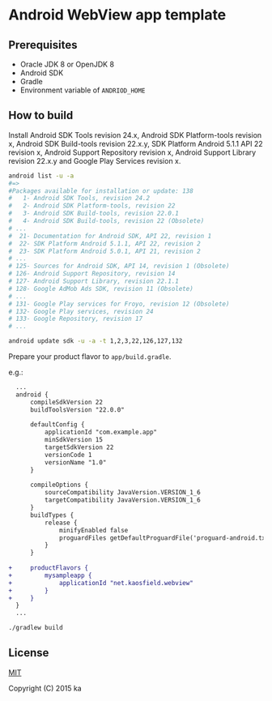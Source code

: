 # Android WebView app template

## Prerequisites

* Oracle JDK 8 or OpenJDK 8
* Android SDK
* Gradle
* Environment variable of `ANDRIOD_HOME`

## How to build

Install Android SDK Tools revision 24.x,
Android SDK Platform-tools revision x,
Android SDK Build-tools revision 22.x.y,
SDK Platform Android 5.1.1 API 22 revision x,
Android Support Repository revision x,
Android Support Library revision 22.x.y and
Google Play Services revision x.

```sh
android list -u -a
#=>
#Packages available for installation or update: 138
#   1- Android SDK Tools, revision 24.2
#   2- Android SDK Platform-tools, revision 22
#   3- Android SDK Build-tools, revision 22.0.1
#   4- Android SDK Build-tools, revision 22 (Obsolete)
# ...
#  21- Documentation for Android SDK, API 22, revision 1
#  22- SDK Platform Android 5.1.1, API 22, revision 2
#  23- SDK Platform Android 5.0.1, API 21, revision 2
# ...
# 125- Sources for Android SDK, API 14, revision 1 (Obsolete)
# 126- Android Support Repository, revision 14
# 127- Android Support Library, revision 22.1.1
# 128- Google AdMob Ads SDK, revision 11 (Obsolete)
# ...
# 131- Google Play services for Froyo, revision 12 (Obsolete)
# 132- Google Play services, revision 24
# 133- Google Repository, revision 17
# ...

android update sdk -u -a -t 1,2,3,22,126,127,132
```

Prepare your product flavor to `app/build.gradle`.

e.g.:

```diff
  ...
  android {
      compileSdkVersion 22
      buildToolsVersion "22.0.0"
  
      defaultConfig {
          applicationId "com.example.app"
          minSdkVersion 15
          targetSdkVersion 22
          versionCode 1
          versionName "1.0"
      }
  
      compileOptions {
          sourceCompatibility JavaVersion.VERSION_1_6
          targetCompatibility JavaVersion.VERSION_1_6
      }
      buildTypes {
          release {
              minifyEnabled false
              proguardFiles getDefaultProguardFile('proguard-android.txt'), 'proguard-rules.pro'
          }
      }
  
+     productFlavors {
+         mysampleapp {
+             applicationId "net.kaosfield.webview"
+         }
+     }
  }
  ...
```

```sh
./gradlew build
```

## License

[MIT](http://opensource.org/licenses/MIT)

Copyright (C) 2015 ka
